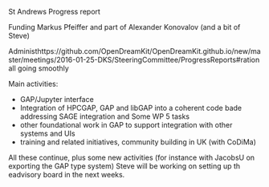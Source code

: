 St Andrews Progress report

Funding Markus Pfeiffer and part of Alexander Konovalov (and a bit of Steve)

Administhttps://github.com/OpenDreamKit/OpenDreamKit.github.io/new/master/meetings/2016-01-25-DKS/SteeringCommittee/ProgressReports#ration all going smoothly

Main activities:

* GAP/Jupyter interface
* Integration of HPCGAP, GAP and libGAP into a coherent code bade addressing SAGE integration
   and Some WP 5 tasks
* other foundational work in GAP to support integration with other systems and UIs
* training and related initiatives, community building in UK (with CoDiMa)

All these continue, plus some new activities (for instance with JacobsU on exporting the GAP type system)
Steve will be working on setting up th eadvisory board in the next weeks.

